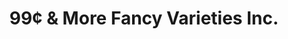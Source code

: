 ---
title: "99¢ & More Fancy Varieties Inc."
url: /jamaica/99c-und-more-fancy-varieties-inc/
shop: Kramladen
---
